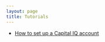 ```yaml
---
layout: page
title: Tutorials
---
```


- [How to set up a Capital IQ account](/tutorials/capital_iq.md)